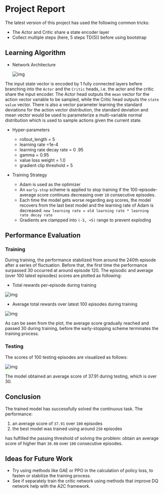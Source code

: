 # Project Report

The latest version of this project has used the following common tricks:
- The Actor and Critic share a state encoder layer
- Collect multiple steps (here, 5 steps TD(5)) before using bootstrap


## Learning Algorithm

- Network Architecture

  ![img](https://raw.githubusercontent.com/qiaochen/A2C/master/network_architecture.jpg)
  
The input state vector is encoded by 1 fully connected layers befere branching into the `Actor` and the `Critic` heads, i.e. the actor and the critic share the input encoder.
The Actor head outputs the `mean` vector for the action vector variable to be sampled, while the Critic head outputs the `state value` vector. There is also a vector parameter learning the standard deviations for the action vector distribution, the standard deviation and mean vector would be used to parameterize a multi-variable normal distribution which is used to sample actions given the current state.


- Hyper-parameters
  - rollout_length = 5
  - learning rate =1e-4
  - learning rate decay rate = 0 .95
  - gamma = 0.95
  - value loss weight = 1.0
  - gradient clip threshold = 5
  
- Training Strategy
  - Adam is used as the optimizer
  - An `early-stop` scheme is applied to stop training if the 100-episode-average score continues decreasing over `10` consecutive episodes.
  - Each time the model gets worse regarding avg scores, the model recovers from the last best model and the learning rate of Adam is decreased: `new learning rate = old learning rate * learning rate decay rate` 
  - Gradients are clampped into `(-5, +5)` range to prevent exploding

## Performance Evaluation
### Training
During training, the performance stabilized from around the 240th episode after a series of fluctuation. Before that, the first time the performance surpassed 30 occurred at around episode 120. The episodic and average (over 100 latest episodes) scores are plotted as following:

- Total rewards per-episode during training

![img](https://raw.githubusercontent.com/qiaochen/A2C/master/training_score_plot.png)

- Average total rewards over latest 100 episodes during training

![img](https://raw.githubusercontent.com/qiaochen/A2C/master/training_100avgscore_plot.png)

As can be seen from the plot, the average score gradually reached and passed 30 during training, before the early-stopping scheme terminates the training process.

### Testing
The scores of 100 testing episodes are visualized as follows:

![img](https://raw.githubusercontent.com/qiaochen/A2C/master/test_score_plot.png)

The model obtained an average score of 37.91 during testing, which is over 30.

## Conclusion
The trained model has successfully solved the continuous task. The performance:
1. an average score of `37.91` over `100` episodes 
2. the best model was trained using around `250` episodes

has fulfilled the passing threshold of solving the problem: obtain an average score of higher than `30.00` over `100` consecutive episodes.

## Ideas for Future Work

- Try using methods like GAE or PPO in the calculation of policy loss, to fasten or stabilize the training process.
- See if separately train the critic network using methods that improve DQ network help with the A2C framework.
